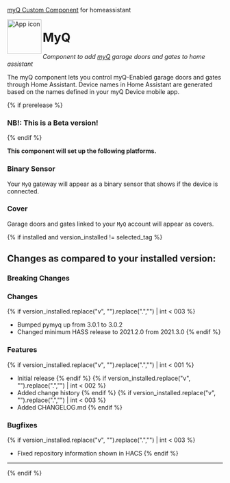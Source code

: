 [myQ Custom Component](https://github.com/ehendrix23/hass_myq) for homeassistant

<img align="left" width="80" height="80" src="https://raw.githubusercontent.com/ehendrix23/hass_myq/master/icons/icon.png" alt="App icon">

# MyQ

_Component to add [myQ](https://www.myq.com) garage doors and gates to home assistant_

The myQ component lets you control myQ-Enabled garage doors and gates through Home Assistant. Device names in Home Assistant are generated based on the names defined in your myQ Device mobile app.

{% if prerelease %}

### NB!: This is a Beta version!

{% endif %}

**This component will set up the following platforms.**

### Binary Sensor

Your `MyQ` gateway will appear as a binary sensor that shows if the device is connected.

### Cover

Garage doors and gates linked to your `MyQ` account will appear as covers.

{% if installed and version_installed != selected_tag %}

## Changes as compared to your installed version:

### Breaking Changes

### Changes

{% if version_installed.replace("v", "").replace(".","") | int < 003  %}

- Bumped pymyq up from 3.0.1 to 3.0.2
- Changed minimum HASS release to 2021.2.0 from 2021.3.0
  {% endif %}

### Features

{% if version_installed.replace("v", "").replace(".","") | int < 001  %}

- Initial release
  {% endif %}
  {% if version_installed.replace("v", "").replace(".","") | int < 002  %}
- Added change history
  {% endif %}
  {% if version_installed.replace("v", "").replace(".","") | int < 003  %}
- Added CHANGELOG.md
  {% endif %}

### Bugfixes

{% if version_installed.replace("v", "").replace(".","") | int < 003  %}

- Fixed repository information shown in HACS
  {% endif %}

---

{% endif %}
